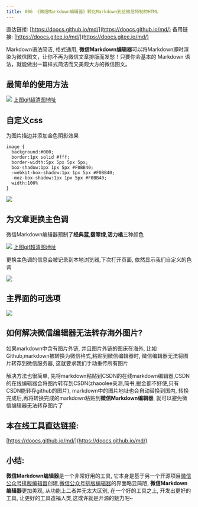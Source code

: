 ```yaml
---
title: 006 《微信Markdown编辑器》转化Markdown到给微信特制的HTML
---
```

直达链接: [https://doocs.github.io/md/](https://doocs.github.io/md/)
备用链接: [https://doocs.gitee.io/md/](https://doocs.gitee.io/md/)

Markdown语法简洁, 格式通用, **微信Markdown编辑器**可以将Markdown即时渲染为微信图文，让你不再为微信文章排版而发愁！只要你会基本的 Markdown 语法，就能做出一篇样式简洁而又美观大方的微信图文。


## 最简单的使用方法

![](https://www.v2fy.com/asset/006-md2wx/73590429-3c85ef00-451d-11ea-8c12-33f09e0eac45.gif)
[上图gif超清图地址](https://user-images.githubusercontent.com/15868458/73590428-3bed5880-451d-11ea-85af-89afd6c88ee6.gif)



## 自定义css

为图片描边并添加金色阴影效果

```
image {
  background:#000;
  border:1px solid #fff;
  border-width:5px 5px 5px 5px;
  box-shadow:1px 1px 5px #F0BB40;
  -webkit-box-shadow:1px 1px 5px #F0BB40;
  -moz-box-shadow:1px 1px 5px #F0BB40;
  width:100%
}
```

![](https://www.v2fy.com/asset/006-md2wx/73591152-fda86700-4525-11ea-95e0-9bae1a7bb629.gif)


## 为文章更换主色调

微信Markdown编辑器预制了**经典蓝**,**翡翠绿**,**活力橘**三种颜色

![](https://www.v2fy.com/asset/006-md2wx/73591290-cf2b8b80-4527-11ea-92d0-715ae5af7158.gif)
[上图gif超清图地址](https://user-images.githubusercontent.com/15868458/73591291-cf2b8b80-4527-11ea-9624-1e46c5d2389d.gif)

更换主色调的信息会被记录到本地浏览器,下次打开页面, 依然显示我们自定义的色调

![](https://www.v2fy.com/asset/006-md2wx/73591382-fe8ec800-4528-11ea-8517-99909cbce844.png)


## 主界面的可选项

![](https://www.v2fy.com/asset/006-md2wx/73591677-80ccbb80-452c-11ea-93a5-2e5383421e61.png)

## 如何解决微信编辑器无法转存海外图片?

如果markdown中含有图片外链, 并且图片外链的图床在海外, 比如Github,markdown被转换为微信格式,粘贴到微信编辑器时, 微信编辑器无法将图片转存到微信服务器, 这就要求我们手动重传所有图片

解决方法也很简单, 先将markdown粘贴到CSDN的在线markdown编辑器,CSDN的在线编辑器会将图片转存到CSDN(zhaoolee亲测,简书,掘金都不好使,只有CSDN能转存github的图片), markdown中的图片地址也会自动替换到国内, 转换完成后,再将转换完成的markdown粘贴到**微信Markdown编辑器**, 就可以避免微信编辑器无法转存图片了

## 本在线工具直达链接:

[https://doocs.github.io/md/](https://doocs.github.io/md/)



## 小结:

**微信Markdown编辑器**是一个非常好用的工具, 它本身是基于另一个开源项目[微信公众号排版编辑器](https://github.com/lyricat/wechat-format)创建,[微信公众号排版编辑器](https://github.com/lyricat/wechat-format)的界面略显简陋, **微信Markdown编辑器**更加美观, 从功能上二者并无太大区别, 在一个好的工具之上, 开发出更好的工具, 让更好的工具造福人类,这或许就是开源的魅力吧~



